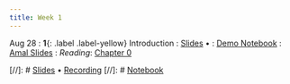 ```yaml
---
title: Week 1
---
```


Aug 28
: **1**{: .label .label-yellow} Introduction
: [Slides](https://docs.google.com/presentation/d/1eeTnqDYO2cg7oaDa1YKmJmCQu6qv4Oo-N1vx75KQiYc/edit?usp=sharing) &#8226; : [Demo Notebook](https://datahub.berkeley.edu/hub/user-redirect/git-pull?repo=https%3A%2F%2Fgithub.com%2Fdata-88e%2F88e-fa24&branch=main&urlpath=tree%2F88e-fa24%2Flec%2Flec01%2Flec01.ipynb)
: [Amal Slides](https://docs.google.com/presentation/d/1BN9cpdP8AVyUEa6fJqBHpQz5x-lfmjL16WaybbomRxo/edit?usp=sharing)
: *Reading*: [Chapter 0](https://data-88e.github.io/textbook/content/00-intro/index.html)


[//]: # [Slides]() &#8226; [Recording]()
[//]: # [Notebook]()

